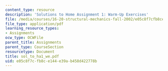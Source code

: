 ```yaml
---
content_type: resource
description: 'Solutions to Home Assignment 1: Warm-Up Exercises'
file: /media/courses/16-20-structural-mechanics-fall-2002/e05c8f7cfb8ce144e39ab458d422778b_sol_to_ha1_we.pdf
file_type: application/pdf
learning_resource_types:
- Assignments
ocw_type: OCWFile
parent_title: Assignments
parent_type: CourseSection
resourcetype: Document
title: sol_to_ha1_we.pdf
uid: e05c8f7c-fb8c-e144-e39a-b458d422778b
---
```


